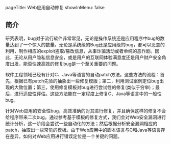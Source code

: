 pageTitle: Web应用自动修复
showInMenu: false

## 简介

研究表明，bug对于流行软件非常常见，无论是操作系统还是应用程序中bug的数量达到了一个惊人的数量。无论是系统级的Bug还是应用级的bug，都可以恶意的利用，制作相应的exploit盗取/篡改信息，从事诈骗活动或者单纯的恶作剧。因此，无论从用户隐私信息安全，或是用户的互联网体验满意度还是用户财产安全角度出发，能否快速高效的修复bug是一个至关重要的问题。

软件工程领域已经有针对C、Java等语言的自动patch方法。这些方法的流程：首先，根据已有patch先验的抽象出一些修复模版；第二，利用测试案例定位bug出现的大致位置；第三，使用修复模板对bug进行尝试性的修复(类似于穷举)；最后，进行适应性评估。这些方法能在一定程度上修复C、Java等语言中的一般性bug。

针对Web应用的安全性bug，高效准确的对其进行修复，并且确保这样的修复不会给程序带来二次bug。通过参考基于模板的修复方式，我们会对Web安全漏洞进行统计分析，这一阶段会尝试一些自动化的方法；然后根据分析安全漏洞相应的patch，抽取出一些常见的模板。由于Web应用中的脚本语言与C和Java等语言存在差异，如何对Web应用进行错误定位是一个关键的问题。
